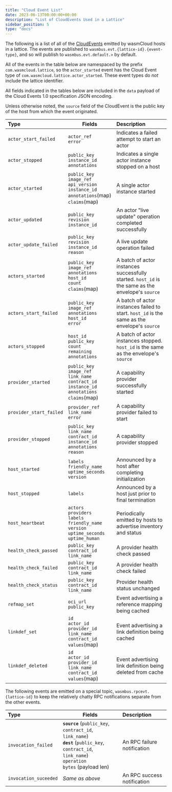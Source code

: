 ```yaml
---
title: "Cloud Event List"
date: 2023-06-13T00:00:00+00:00
description: "List of CloudEvents Used in a Lattice"
sidebar_position: 5
type: "docs"
---
```

The following is a list of all of the [CloudEvents](https://cloudevents.io) emitted by wasmCloud hosts in a lattice. The events are published to `wasmbus.evt.{lattice-id}.{event-type}`, and so will publish to `wasmbus.evt.default.>` by default.

All of the events in the table below are namespaced by the prefix `com.wasmcloud.lattice`, so the `actor_started` event has the Cloud Event type of `com.wasmcloud.lattice.actor_started`. These event types do _not_ include the lattice identifier.

All fields indicated in the tables below are included in the `data` payload of the Cloud Events 1.0 specification JSON encoding.

Unless otherwise noted, the `source` field of the CloudEvent is the public key of the host from which the event originated.

| Type                    | Fields                                                                                                               | Description                                                                                       |
| :---------------------- | -------------------------------------------------------------------------------------------------------------------- | :------------------------------------------------------------------------------------------------ |
| `actor_start_failed`    | `actor_ref`<br/>`error`                                                                                              | Indicates a failed attempt to start an actor                                                      |
| `actor_stopped`         | `public_key`<br/>`instance_id`<br/>`annotations`                                                                     | Indicates a single actor instance stopped on a host                                               |
| `actor_started`         | `public_key`<br />`image_ref`<br/>`api_version`<br/>`instance_id`<br/>`annotations`(map)<br/>`claims`(map)           | A single actor instance started                                                                   |
| `actor_updated`         | `public_key`<br/>`revision`<br/>`instance_id`<br/>                                                                   | An actor "live update" operation completed successfully                                           |
| `actor_update_failed`   | `public_key`<br/>`revision`<br/>`instance_id`<br/>`reason`                                                           | A live update operation failed                                                                    |
| `actors_started`        | `public_key`<br/>`image_ref`<br/>`annotations`<br/>`host_id`<br/>`count`<br/>`claims`(map)                           | A batch of actor instances successfully started. `host_id` is the same as the envelope's `source` |
| `actors_start_failed`   | `public_key`<br/>`image_ref`<br/>`annotations`<br/>`host_id`<br/>`error`                                             | A batch of actor instances failed to start. `host_id` is the same as the envelope's `source`      |
| `actors_stopped`        | `host_id`<br/>`public_key`<br/>`count`<br/>`remaining`<br/>`annotations`                                             | A batch of actor instances stopped. `host_id` is the same as the envelope's `source`              |
| `provider_started`      | `public_key`<br/>`image_ref`<br/>`link_name`<br/>`contract_id`<br/>`instance_id`<br/>`annotations`<br/>`claims`(map) | A capability provider successfully started                                                        |
| `provider_start_failed` | `provider_ref`<br/>`link_name`<br/>`error`                                                                           | A capability provider failed to start                                                             |
| `provider_stopped`      | `public_key`<br/>`link_name`<br/>`contract_id`<br/>`instance_id`<br/>`annotations`<br/>`reason`                      | A capability provider stopped                                                                     |
| `host_started`          | `labels`<br/>`friendly_name`<br/>`uptime_seconds`<br/>`version`                                                      | Announced by a host after completing initialization                                               |
| `host_stopped`          | `labels`                                                                                                             | Announced by a host just prior to final termination                                               |
| `host_heartbeat`        | `actors`<br/>`providers`<br/>`labels`<br/>`friendly_name`<br/>`version`<br/>`uptime_seconds`<br/>`uptime_human`      | Periodically emitted by hosts to advertise inventory and status                                   |
| `health_check_passed`   | `public_key`<br/>`contract_id`<br/>`link_name`                                                                       | A provider health check passed                                                                    |
| `health_check_failed`   | `public_key`<br/>`contract_id`<br/>`link_name`                                                                       | A provider health check failed                                                                    |
| `health_check_status`   | `public_key`<br/>`contract_id`<br/>`link_name`                                                                       | Provider health status unchanged                                                                  |
| `refmap_set`            | `oci_url`<br/>`public_key`                                                                                           | Event advertising a reference mapping being cached                                                |
| `linkdef_set`           | `id`<br/>`actor_id`<br/>`provider_id`<br/>`link_name`<br/>`contract_id`<br/>`values`(map)                            | Event advertising a link definition being cached                                                  |
| `linkdef_deleted`       | `id`<br/>`actor_id`<br/>`provider_id`<br/>`link_name`<br/>`contract_id`<br/>`values`(map)                            | Event advertising link definition being deleted from cache                                        |

The following events are emitted on a special topic, `wasmbus.rpcevt.{lattice-id}` to keep the relatively chatty RPC notifications separate from the other events.

| Type                  | Fields                                                                                                                                                         | Description                 |
| :-------------------- | -------------------------------------------------------------------------------------------------------------------------------------------------------------- | :-------------------------- |
| `invocation_failed`   | **`source`** (`public_key`, `contract_id`, `link_name`)<br/> **`dest`** (`public_key`, `contract_id`, `link_name`) <br/>`operation`<br/> `bytes` (payload len) | An RPC failure notification |
| `invocation_suceeded` | _Same as above_                                                                                                                                                | An RPC success notification |
